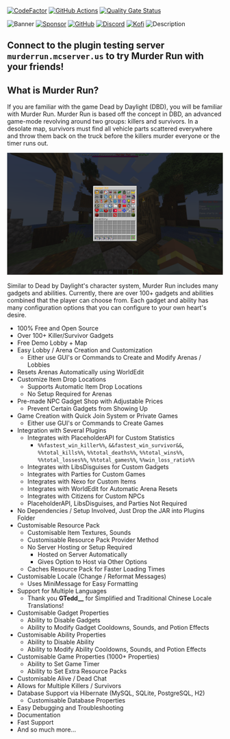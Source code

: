 [![CodeFactor](https://www.codefactor.io/repository/github/pulsebeat02/murderrun/badge)](https://www.codefactor.io/repository/github/pulsebeat02/murderrun)
[![GitHub Actions](https://github.com/PulseBeat02/MurderRun/actions/workflows/tagged-release.yml/badge.svg)](https://github.com/PulseBeat02/MurderRun/actions)
[![Quality Gate Status](https://sonarcloud.io/api/project_badges/measure?project=PulseBeat02_MurderRun&metric=alert_status)](https://sonarcloud.io/summary/new_code?id=PulseBeat02_MurderRun)

![Banner](https://www.bisecthosting.com/images/CF/Murder_Run/BH_Murder_Run_header.webp)
[![Sponsor](https://www.bisecthosting.com/images/CF/Murder_Run/BH_Murder_Run_promo2.webp)](https://bisecthosting.com/pulse)
[![GitHub](https://www.bisecthosting.com/images/CF/Murder_Run/BH_Murder_Run_github.webp)](https://github.com/PulseBeat02/MurderRun)
[![Discord](https://www.bisecthosting.com/images/CF/Murder_Run/BH_Murder_Run_discord.webp)](https://discord.gg/cUMB6kCsh6)
[![Kofi](https://www.bisecthosting.com/images/CF/Murder_Run/BH_Murder_Run_kofi.webp)](https://ko-fi.com/pulsebeat_02)
![Description](https://www.bisecthosting.com/images/CF/Murder_Run/BH_Murder_Run_description.webp)

## Connect to the plugin testing server **`murderrun.mcserver.us`** to try Murder Run with your friends!

## What is Murder Run?
If you are familiar with the game Dead by Daylight (DBD), you will be familiar with Murder Run. Murder Run is based off
the concept in DBD, an advanced game-mode revolving around two groups: killers and survivors. In a desolate map, survivors
must find all vehicle parts scattered everywhere and throw them back on the truck before the killers murder everyone or
the timer runs out.

![intro.png](intro.png)

Similar to Dead by Daylight's character system, Murder Run includes many gadgets and abilities. Currently, there are
over 100+ gadgets and abilities combined that the player can choose from. Each gadget and ability has many configuration
options that you can configure to your own heart's desire.

- 100% Free and Open Source
- Over 100+ Killer/Survivor Gadgets
- Free Demo Lobby + Map
- Easy Lobby / Arena Creation and Customization
  - Either use GUI's or Commands to Create and Modify Arenas / Lobbies
- Resets Arenas Automatically using WorldEdit
- Customize Item Drop Locations
  - Supports Automatic Item Drop Locations
  - No Setup Required for Arenas
- Pre-made NPC Gadget Shop with Adjustable Prices
  - Prevent Certain Gadgets from Showing Up
- Game Creation with Quick Join System or Private Games
  - Either use GUI's or Commands to Create Games
- Integration with Several Plugins
  - Integrates with PlaceholderAPI for Custom Statistics
    - `%%fastest_win_killer%%`, `&&fastest_win_survivor&&`, `%%total_kills%%`, `%%total_deaths%%`,
      `%%total_wins%%`, `%%total_losses%%`, `%%total_games%%`, `%%win_loss_ratio%%`
  - Integrates with LibsDisguises for Custom Gadgets
  - Integrates with Parties for Custom Games
  - Integrates with Nexo for Custom Items
  - Integrates with WorldEdit for Automatic Arena Resets
  - Integrates with Citizens for Custom NPCs
  - PlaceholderAPI, LibsDisguises, and Parties Not Required
- No Dependencies / Setup Involved, Just Drop the JAR into Plugins Folder
- Customisable Resource Pack
  - Customisable Item Textures, Sounds
  - Customisable Resource Pack Provider Method
  - No Server Hosting or Setup Required
    - Hosted on Server Automatically
    - Gives Option to Host via Other Options
  - Caches Resource Pack for Faster Loading Times
- Customisable Locale (Change / Reformat Messages)
  - Uses MiniMessage for Easy Formatting
- Support for Multiple Languages
  - Thank you **GTedd__** for Simplified and Traditional Chinese Locale Translations!
- Customisable Gadget Properties
  - Ability to Disable Gadgets
  - Ability to Modify Gadget Cooldowns, Sounds, and Potion Effects
- Customisable Ability Properties
  - Ability to Disable Ability
  - Ability to Modify Ability Cooldowns, Sounds, and Potion Effects
- Customisable Game Properties (1000+ Properties)
  - Ability to Set Game Timer
  - Ability to Set Extra Resource Packs
- Customisable Alive / Dead Chat
- Allows for Multiple Killers / Survivors
- Database Support via Hibernate (MySQL, SQLite, PostgreSQL, H2)
  - Customisable Database Properties
- Easy Debugging and Troubleshooting
- Documentation
- Fast Support
- And so much more...